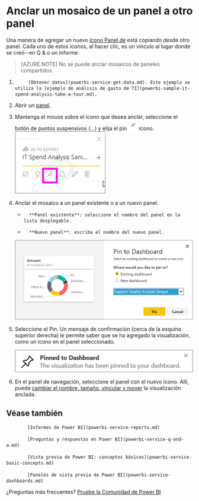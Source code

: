 <properties
   pageTitle="Anclar un mosaico de un panel a otro panel"
   description="Anclar un mosaico de un panel a otro panel"
   services="powerbi"
   documentationCenter=""
   authors="mihart"
   manager="mblythe"
   backup=""
   editor=""
   tags=""
   qualityFocus="no"
   qualityDate=""/>

<tags
   ms.service="powerbi"
   ms.devlang="NA"
   ms.topic="article"
   ms.tgt_pltfrm="NA"
   ms.workload="powerbi"
   ms.date="10/14/2016"
   ms.author="mihart"/>

# <a name="pin-a-tile-from-one-dashboard-to-another-dashboard"></a>Anclar un mosaico de un panel a otro panel  

﻿Una manera de agregar un nuevo [icono Panel de](powerbi-service-dashboard-tiles.md) está copiando desde otro panel. Cada uno de estos iconos, al hacer clic, es un vínculo al lugar donde se creó--en Q & o un informe. 

>[AZURE.NOTE] No se puede anclar mosaicos de paneles compartidos.

1.  
            [Obtener datos](powerbi-service-get-data.md). Este ejemplo se utiliza la [ejemplo de análisis de gasto de TI](powerbi-sample-it-spend-analysis-take-a-tour.md).
2.  Abrir un [panel](powerbi-service-dashboards.md).
3.  Mantenga el mouse sobre el icono que desea anclar, seleccione el botón de puntos suspensivos (...) y elija el pin ![](media/powerbi-pin-a-tile-from-one-dashboard-to-another/PBI_PinTile.png) icono.  
    ![](media/powerbi-pin-a-tile-from-one-dashboard-to-another/power-bi-tile-menu.png)

4.  Anclar el mosaico a un panel existente o a un nuevo panel. 

    -   
            **Panel existente**: seleccione el nombre del panel en la lista desplegable.
    -   
            **Nuevo panel**: escriba el nombre del nuevo panel.

    ![](media/powerbi-pin-a-tile-from-one-dashboard-to-another/PBI_PinToAnotherDash.png)

5.  Seleccione el Pin.
    Un mensaje de confirmación (cerca de la esquina superior derecha) le permite saber que se ha agregado la visualización, como un icono en el panel seleccionado.

    ![](media/powerbi-pin-a-tile-from-one-dashboard-to-another/pinSuccess.png)
6.  En el panel de navegación, seleccione el panel con el nuevo icono. Allí, puede [cambiar el nombre, tamaño, vincular y mover](powerbi-service-edit-a-tile-in-a-dashboard.md) la visualización anclada.

## <a name="see-also"></a>Véase también  

            [Informes de Power BI](powerbi-service-reports.md)  

            [Preguntas y respuestas en Power BI](powerbi-service-q-and-a.md)  

            [Vista previa de Power BI: conceptos básicos](powerbi-service-basic-concepts.md)  

            [Paneles de vista previa de Power BI](powerbi-service-dashboards.md)  

¿Preguntas más frecuentes? 
            [Pruebe la Comunidad de Power BI](http://community.powerbi.com/)
